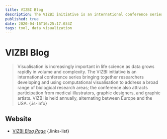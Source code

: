 ```yaml
---
title: VIZBI Blog
description: The VIZBI initiative is an international conference series bringing together researchers developing and using computational visualisation to address a broad range of biological research areas.
published: true
date: 2020-04-16T16:25:17.034Z
tags: tool, data visualization
---
```


# VIZBI Blog

> Visualisation is increasingly important in life science as data grows rapidly in volume and complexity. The VIZBI initiative is an international conference series bringing together researchers developing and using computational visualisation to address a broad range of biological research areas; the conference also attracts participation from medical illustrators, graphic designers, and graphic artists. VIZBI is held annually, alternating between Europe and the USA.
{.is-info}



## Website

- [VIZBI *Blog Page*](https://vizbi.org/blog/)
{.links-list}

